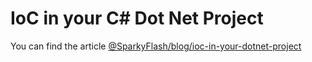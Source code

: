 # IoC in your C# Dot Net Project
 
 You can find the article <a href="http://www.sparkyflash.com/blog/ioc-in-your-dotnet-project" target="_blank">@SparkyFlash/blog/ioc-in-your-dotnet-project</a>
